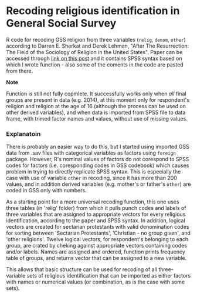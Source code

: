 # Recoding religious identification in General Social Survey

R code for recoding GSS religion from three variables (`relig`, `denom`, `other`) according to Darren E. Sherkat and Derek Lehman, "After The Resurrection: The Field of the Sociology of Religion in the United States". Paper can be accessed through [link on this post](https://iranianredneck.wordpress.com/2016/11/29/why-reltrad-sucks-contesting-the-measure-of-american-religion/) and it contains SPSS syntax based on which I wrote function - also some of the coments in the code are pasted from there.

**Note**

Function is still not fully copmlete. It successfully works only when *all* final groups are present in data (e.g. 2014), at this moment only for respondent's religion and religion at the age of 16 (although the process can be used on other derived variables), and when data is imported from SPSS file to data frame, with trimed factor names and values, without use of missing values.

### Explanatoin
There is probably an easier way to do this, but I started using imported GSS data from .sav files with categorical variables as factors using `foreign` package. However, R's nominal values of factors do not corespond to SPSS codes for factors (i.e. coresponding codes in GSS codebook) which causes problem in trying to directly replicate SPSS syntax. This is especially the case with use of variable `other` in recoding, since it has more than 200 values, and in addition derived variables (e.g. mother's or father's `other`) are coded in GSS only with numbers.

As a starting point for a more universal recoding function, this one uses three tables (in 'relig' folder) from which it pulls punch codes and labels of three variables that are assigned to appropriate vectors for every religious identification, according to the paper and SPSS syntax. In addition, logical vectors are created for sectarian protestants with valid denomination codes for sorting between 'Sectarian Protestants', 'Christian - no group given', and 'other religions'. Twelve logical vectors, for respondent's belonging to each group, are crated by cheking against appropriate vectors containing codes and/or labels. Names are assigned and ordered, function prints frequency table of groups, and returns vector that can be assigned to a new variable. 

This allows that basic structure can be used for recoding of all three-variable sets of religious identification that can be imported as either factors with names or numerical values (or combination, as is the case with some sets).